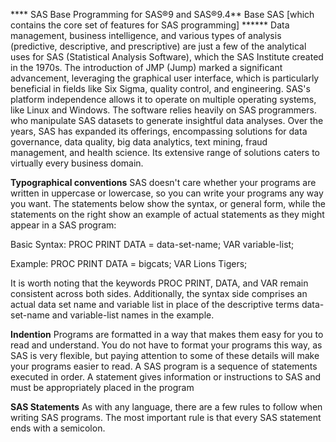 **** SAS Base Programming for SAS®9 and SAS®9.4** Base SAS [which contains the core set of features for SAS programming] ******
Data management, business intelligence, and various types of analysis (predictive, descriptive, and prescriptive) 
are just a few of the analytical uses for SAS (Statistical Analysis Software), which the SAS Institute created in the 1970s.
The introduction of JMP (Jump) marked a significant advancement, leveraging the graphical user interface, which is 
particularly beneficial in fields like Six Sigma, quality control, and engineering. SAS's platform independence allows 
it to operate on multiple operating systems, like Linux and Windows. The software relies heavily on SAS programmers.
who manipulate SAS datasets to generate insightful data analyses. Over the years, SAS has expanded its offerings, 
encompassing solutions for data governance, data quality, big data analytics, text mining, fraud management, 
and health science. Its extensive range of solutions caters to virtually every business domain. 

**Typographical conventions** 
SAS doesn't care whether your programs are written in uppercase or lowercase, so you can write your programs 
any way you want. The statements below show the syntax, or general form, while the statements on the right 
show an example of actual statements as they might appear in a SAS program:

Basic Syntax: 
    PROC PRINT DATA = data-set-name;
        VAR variable-list;

Example:
    PROC PRINT DATA = bigcats;
        VAR Lions Tigers;

It is worth noting that the keywords PROC PRINT, DATA, and VAR remain consistent across both sides. 
Additionally, the syntax side comprises an actual data set name and variable list in place of the 
descriptive terms data-set-name and variable-list names in the example.

**Indention**
Programs are formatted in a way that makes them easy for you to read and understand.
You do not have to format your programs this way, as SAS is very flexible, but paying attention to 
some of these details will make your programs easier to read. A SAS program is a sequence of statements
executed in order. A statement gives information or instructions to SAS and must be appropriately placed 
in the program

**SAS Statements**
 As with any language, there are a few rules to follow when writing SAS programs.
The most important rule is that every SAS statement ends with a semicolon.
